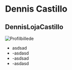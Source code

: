 # Dennis Castillo 
## DennisLojaCastillo


![Profilbillede](https://user-images.githubusercontent.com/55577545/215463875-8ab8e72c-05a6-4bf5-b7a0-db57e02231b7.png)


- asdsad
- -asdasd
- -asdsad
- -asdasd
